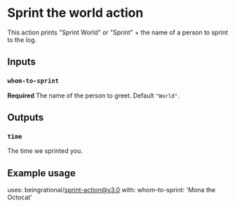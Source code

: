 # Sprint the world action

This action prints "Sprint World" or "Sprint" + the name of a person to sprint to the log.

## Inputs

### `whom-to-sprint`

**Required** The name of the person to greet. Default `"World"`.

## Outputs

### `time`

The time we sprinted you.

## Example usage

uses: beingrational/sprint-action@v3.0
with:
  whom-to-sprint: 'Mona the Octocat'
